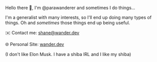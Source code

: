 Hello there 👋, I'm @parawanderer and sometimes I do things...

I'm a generalist with many interests, so I'll end up doing many types of things. Oh and _sometimes_ those things end up being useful.


✉️ Contact me: [shane@wander.dev](mailto:shane@wander.dev)

🌐 Personal Site: [wander.dev](https://wander.dev)

(I don't like Elon Musk. I have a shiba IRL and I like my shiba)
